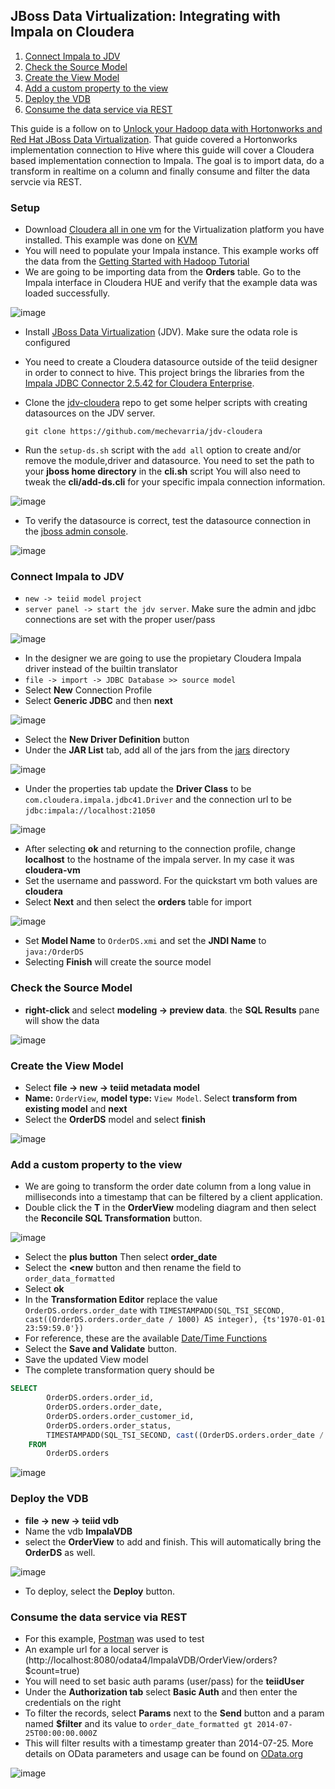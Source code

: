 ## JBoss Data Virtualization: Integrating with Impala on Cloudera

1. [Connect Impala to JDV](#connect)
2. [Check the Source Model](#source)
3. [Create the View Model](#view)
4. [Add a custom property to the view](#custom)
5. [Deploy the VDB](#deploy)
6. [Consume the data service via REST](#consume)

This guide is a follow on to [Unlock your Hadoop data with Hortonworks and Red Hat JBoss Data Virtualization](https://developers.redhat.com/blog/2016/11/16/unlock-your-hadoop-data-with-hortonworks-and-red-hat-jboss-data-virtualization/). That guide covered a Hortonworks implementation connection to Hive where this guide will cover a Cloudera based implementation connection to Impala.  The goal is to import data, do a transform in realtime on a column and finally consume and filter the data servcie via REST.

### Setup
* Download [Cloudera all in one vm](https://www.cloudera.com/downloads/quickstart_vms/5-10.html) for the Virtualization platform you have installed. This example was done on [KVM](https://www.linux-kvm.org/)
* You will need to populate your Impala instance. This example works off the data from the [Getting Started with Hadoop Tutorial](https://www.cloudera.com/developers/get-started-with-hadoop-tutorial/exercise-1.html)
* We are going to be importing data from the **Orders** table.  Go to the Impala interface in Cloudera HUE and verify that the example data was loaded successfully.

![image](images/impala-test.png)

* Install [JBoss Data Virtualization](https://developers.redhat.com/products/datavirt/download/) (JDV). Make sure the odata role is configured

* You need to create a Cloudera datasource outside of the teiid designer in order to connect to hive. This project brings the libraries from the [Impala JDBC Connector 2.5.42 for Cloudera Enterprise](https://www.cloudera.com/downloads/connectors/impala/jdbc/2-5-42.html).

* Clone the [jdv-cloudera](https://github.com/mechevarria/jdv-cloudera) repo to get some helper scripts with creating datasources on the JDV server.

	`git clone https://github.com/mechevarria/jdv-cloudera`

* Run the `setup-ds.sh` script with the `add all` option to create and/or remove the module,driver and datasource.  You need to set the path to your **jboss home directory** in the **cli.sh** script  You will also need to tweak the **cli/add-ds.cli** for your specific impala connection information.

![image](images/cli.png)


* To verify the datasource is correct, test the datasource connection in the [jboss admin console](http://localhost:9990/console).

![image](images/ds-test.png)

### Connect Impala to JDV<a name="connect"></a>
* `new -> teiid model project`
* `server panel -> start the jdv server`. Make sure the admin and jdbc connections are set with the proper user/pass

![image](images/eap-settings.png)

* In the designer we are going to use the propietary Cloudera Impala driver instead of the builtin translator
* `file -> import -> JDBC Database >> source model`
* Select **New** Connection Profile
* Select **Generic JDBC** and then **next**

![image](images/generic.png)

* Select the **New Driver Definition** button
* Under the **JAR List** tab, add all of the jars from the [jars](https://github.com/mechevarria/jdv-cloudera/tree/master/jars) directory

![image](images/jars.png)

* Under the properties tab update the **Driver Class** to be `com.cloudera.impala.jdbc41.Driver` and the connection url to be `jdbc:impala://localhost:21050`

![image](images/class.png)

* After selecting **ok** and returning to the connection profile, change **localhost** to the hostname of the impala server.  In my case it was **cloudera-vm**
* Set the username and password.  For the quickstart vm both values are **cloudera**
* Select **Next** and then select the **orders** table for import

![image](images/orders-import.png)

* Set **Model Name** to `OrderDS.xmi` and set the **JNDI Name** to `java:/OrderDS`
* Selecting **Finish** will create the source model


### Check the Source Model<a name="source"></a>
* **right-click** and select **modeling -> preview data**. the **SQL Results** pane will show the data

![image](images/source1.png)

### Create the View Model<a name="view"></a>
* Select **file -> new -> teiid metadata model**
* **Name:** `OrderView`, **model type:** `View Model`. Select **transform from existing model** and **next**
* Select the **OrderDS** model and select **finish**

![image](images/view1.png)

### Add a custom property to the view<a name="custom"></a>

* We are going to transform the order date column from a long value in milliseconds into a timestamp that can be filtered by a client application.
* Double click the **T** in the **OrderView** modeling diagram and then select the **Reconcile SQL Transformation** button.

![image](images/custom1.png)

* Select the **plus button** Then select **order_date**
* Select the  **<new** button and then rename the field to `order_data_formatted`
* Select **ok**
* In the **Transformation Editor** replace the value `OrderDS.orders.order_date` with `TIMESTAMPADD(SQL_TSI_SECOND, cast((OrderDS.orders.order_date / 1000) AS integer), {ts'1970-01-01 23:59:59.0'})`
* For reference, these are the available [Date/Time Functions](https://docs.jboss.org/author/display/TEIID/Date_Time+Functions)
* Select the **Save and Validate** button.
* Save the updated View model
* The complete transformation query should be 

```sql
SELECT
		OrderDS.orders.order_id, 
		OrderDS.orders.order_date, 
		OrderDS.orders.order_customer_id, 
		OrderDS.orders.order_status, 
		TIMESTAMPADD(SQL_TSI_SECOND, cast((OrderDS.orders.order_date / 1000) AS integer), {ts'1970-01-01 23:59:59.0'}) AS order_date_formatted
	FROM
		OrderDS.orders
```

![image](images/custom2.png)

### Deploy the VDB<a name="deploy"></a>
* **file -> new -> teiid vdb**
* Name the vdb **ImpalaVDB**
* select the **OrderView** to add and finish. This will automatically bring the **OrderDS** as well.

![image](images/vdb1.png)

* To deploy, select the **Deploy** button.  

### Consume the data service via REST<a name="consume"></a>
* For this example, [Postman](https://www.getpostman.com/) was used to test
* An example url for a local server is (http://localhost:8080/odata4/ImpalaVDB/OrderView/orders?$count=true)
* You will need to set basic auth params (user/pass) for the **teiidUser**
* Under the **Authorization tab** select **Basic Auth** and then enter the credentials on the right
* To filter the records, select **Params** next to the **Send** button and a param named **$filter** and its value to `order_date_formatted gt 2014-07-25T00:00:00.000Z`
* This will filter results with a timestamp greater than 2014-07-25.  More details on OData parameters and usage can be found on [OData.org](http://www.odata.org)

![image](images/postman.png)

